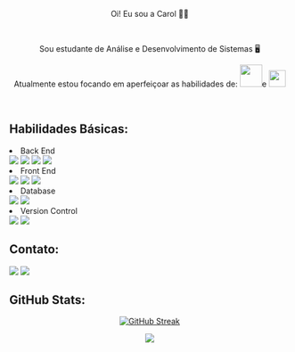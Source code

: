 <div align="center">
  <p> Oi! Eu sou a Carol 👋🏻 </p>
  <br>
  <p> Sou estudante de Análise e Desenvolvimento de Sistemas 🖥 </p>
  <p> Atualmente estou focando em aperfeiçoar as habilidades de:
  <img width="40px" src="https://cdn.jsdelivr.net/gh/devicons/devicon/icons/java/java-original.svg">e 
  <img width="30px" src="https://cdn.jsdelivr.net/gh/devicons/devicon/icons/spring/spring-original.svg"> 
   
</div>
<br>

## Habilidades Básicas:

<li> Back End </li> 
<div>
 <img src="https://img.shields.io/badge/java-%23ED8B00.svg?style=for-the-badge&logo=java&logoColor=white">
 <img src="https://img.shields.io/badge/node.js-6DA55F?style=for-the-badge&logo=node.js&logoColor=white">
 <img src="https://img.shields.io/badge/PHP-777BB4?style=for-the-badge&logo=php&logoColor=white"> 
 <img src="https://img.shields.io/badge/C-00599C?style=for-the-badge&logo=c&logoColor=white">
</div>

<li> Front End </li>
<div>
 <img src="https://img.shields.io/badge/HTML5-E34F26?style=for-the-badge&logo=html5&logoColor=white"> 
 <img src="https://img.shields.io/badge/CSS3-1572B6?style=for-the-badge&logo=css3&logoColor=white"> 
 <img src="https://img.shields.io/badge/JavaScript-323330?style=for-the-badge&logo=javascript&logoColor=F7DF1E">
</div>

<li> Database </li>
<div>
 <img src="https://img.shields.io/badge/mysql-%2300f.svg?style=for-the-badge&logo=mysql&logoColor=white">
 <img src="https://img.shields.io/badge/postgres-%23316192.svg?style=for-the-badge&logo=postgresql&logoColor=white">
</div>

<li> Version Control </li>
<div>
 <img src="https://img.shields.io/badge/git-%23F05033.svg?style=for-the-badge&logo=git&logoColor=white">
 <img src="https://img.shields.io/badge/bitbucket-%230047B3.svg?style=for-the-badge&logo=bitbucket&logoColor=white">
</div>

## Contato:

<div> 
  <a href="https://www.linkedin.com/in/carolinepedasil" target="_blank"><img src="https://img.shields.io/badge/-LinkedIn-%230077B5?style=for-the-badge&logo=linkedin&logoColor=white" target="_blank"></a>
  <a href = "mailto:carolinepedasil@gmail.com"><img src="https://img.shields.io/badge/-Gmail-%23333?style=for-the-badge&logo=gmail&logoColor=white" target="_blank"></a>
</div>

## GitHub Stats:

<div align="center">
  
 [![GitHub Streak](http://github-readme-streak-stats.herokuapp.com?user=carolinepedasil&theme=dracula&date_format=M%20j%5B%2C%20Y%5D)](https://git.io/streak-stats)
  
  <img src="https://github-readme-stats.vercel.app/api/top-langs/?username=carolinepedasil&layout=compact&langs_count=6&theme=dracula"/>
 
</div>
